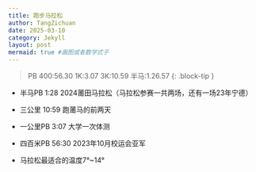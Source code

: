 ```yaml
---
title: 跑步马拉松
author: TangZichuan
date: 2025-03-10
category: Jekyll
layout: post
mermaid: true #画图或者数学式子
---
```


> PB 400:56.30 1K:3.07 3K:10.59 半马:1.26.57
{: .block-tip }

- 半马PB 1:28 2024莆田马拉松（马拉松参赛一共两场，还有一场23年宁德）
- 三公里 10:59 跑莆马的前两天
- 一公里PB 3:07 大学一次体测
- 四百米PB  56:30 2023年10月校运会亚军

- 马拉松最适合的温度7°~14°
